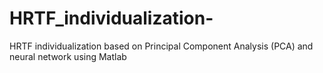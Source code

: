 # HRTF_individualization-
HRTF individualization based on Principal Component Analysis (PCA) and neural network using Matlab
